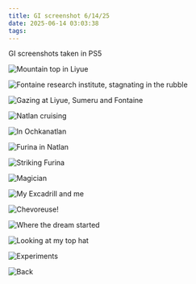 ```yaml
---
title: GI screenshot 6/14/25
date: 2025-06-14 03:03:38
tags:
---
```




GI screenshots taken in PS5

<!--more-->

![Mountain top in Liyue](20250530003001_png_.png)

![Fontaine research institute, stagnating in the rubble](20250309230558_png_.png)

![Gazing at Liyue, Sumeru and Fontaine](20250530003206_png_.png)

![Natlan cruising](20250110012513_png_.png)

![In Ochkanatlan](20241224003721_png_.png)

![Furina in Natlan](20241206002531_png_.png)

![Striking Furina](20241126004611_png_.png)

![Magician](20241101011042_png_.png)

![My Excadrill and me](20241101005708_png_.png)

![Chevoreuse!](20241004015159_png_.png)

![Where the dream started](20241004015001_png_.png)

![Looking at my top hat](20241004014457_png_.png)

![Experiments](20241004013721_png_.png)

![Back](20241004011848_png_.png)
